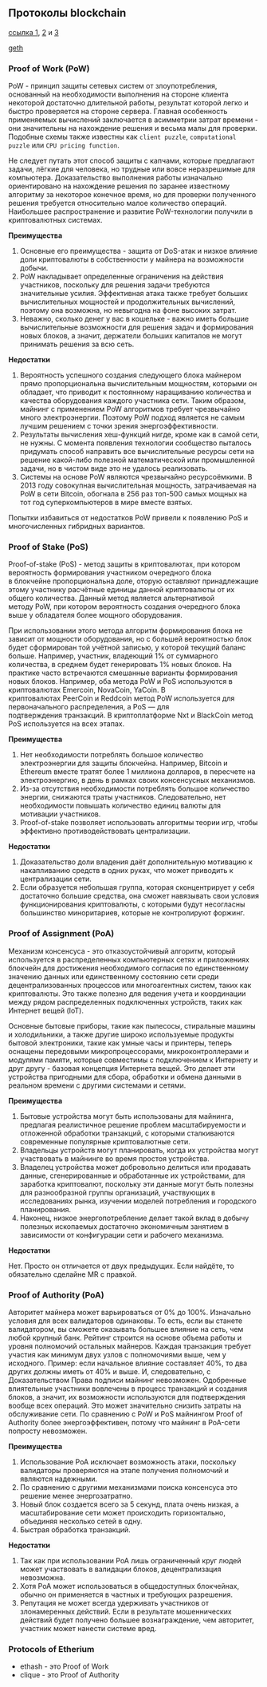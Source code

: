 ## Протоколы blockchain

[ссылка 1](https://ambcrypto.com/proof-of-assignment-poa-vs-proof-of-work-pow-and-proof-of-stake-pos/), [2](https://medium.com/hackernoon/pos-pow-and-12-other-blockchain-protocols-you-didnt-know-about-3634b089d119) и [3](https://manfred.life/blockchain-proof-ideas)

[geth](https://geth.ethereum.org/docs/interface/private-network)

### Proof of Work (PoW)

PoW - принцип защиты сетевых систем от злоупотребления, основанный на необходимости выполнения на стороне клиента некоторой достаточно длительной работы, результат которой легко и быстро проверяется на стороне сервера. Главная особенность применяемых вычислений заключается в асимметрии затрат времени - они значительны на нахождение решения и весьма малы для проверки. Подобные схемы также известны как `client puzzle`, `computational puzzle` или `CPU pricing function`.

Не следует путать этот способ защиты с капчами, которые предлагают задачи, лёгкие для человека, но трудные или вовсе неразрешимые для компьютера. Доказательство выполнения работы изначально ориентировано на нахождение решения по заранее известному алгоритму за некоторое конечное время, но для проверки полученного решения требуется относительно малое количество операций. Наибольшее распространение и развитие PoW-технологии получили в криптовалютных системах.

**Преимущества**

1. Основные его преимущества - защита от DoS-атак и низкое влияние доли криптовалюты в собственности у майнера на возможности добычи.
2. PoW накладывает определенные ограничения на действия участников, поскольку для решения задачи требуются значительные усилия. Эффективная атака также требует больших вычислительных мощностей и продолжительных вычислений, поэтому она возможна, но невыгодна на фоне высоких затрат.
3. Неважно, сколько денег у вас в кошельке - важно иметь большие вычислительные возможности для решения задач и формирования новых блоков, а значит, держатели больших капиталов не могут принимать решения за всю сеть.

**Недостатки**

1. Вероятность успешного создания следующего блока майнером прямо пропорциональна вычислительным мощностям, которыми он обладает, что приводит к постоянному наращиванию количества и качества оборудования каждого участника сети. Таким образом, майнинг с применением PoW алгоритмов требует чрезвычайно много электроэнергии. Поэтому PoW подход является не самым лучшим решением с точки зрения энергоэффективности.
2. Результаты вычисления хеш-функций нигде, кроме как в самой сети, не нужны. С момента появления технологии сообщество пыталось придумать способ направить все вычислительные ресурсы сети на решение какой-либо полезной математической или промышленной задачи, но в чистом виде это не удалось реализовать.
3. Системы на основе PoW являются чрезвычайно ресурсоёмкими. В 2013 году совокупная вычислительная мощность, затрачиваемая на PoW в сети Bitcoin, обогнала в 256 раз топ-500 самых мощных на тот год суперкомпьютеров в мире вместе взятых.

Попытки избавиться от недостатков PoW привели к появлению PoS и многочисленных гибридных вариантов.

### Proof of Stake (PoS)

Proof-of-stake (PoS) - метод защиты в криптовалютах, при котором вероятность формирования участником очередного блока в блокчейне пропорциональна доле, оторую оставляют принадлежащие этому участнику расчётные единицы данной криптовалюты от их общего количества. Данный метод является альтернативой методу PoW, при котором вероятность создания очередного блока выше у обладателя более мощного оборудования.

При использовании этого метода алгоритм формирования блока не зависит от мощности оборудования, но с большей вероятностью блок будет сформирован той учётной записью, у которой текущий баланс больше. Например, участник, владеющий 1% от суммарного количества, в среднем будет генерировать 1% новых блоков. На практике часто встречаются смешанные варианты формирования новых блоков. Например, оба метода PoW и PoS используются в криптовалютах Emerсoin, NovaCoin, YaCoin. В криптовалютах PeerCoin и Reddcoin метод PoW используется для первоначального распределения, а PoS — для подтверждения транзакций. В криптоплатформе Nxt и BlackCoin метод PoS используется на всех этапах.

**Преимущества**

1. Нет необходимости потреблять большое количество электроэнергии для защиты блокчейна. Например, Bitcoin и Ethereum вместе тратят более 1 миллиона долларов, в пересчете на электроэнергию, в день в рамках своих консенсусных механизмов.
2. Из-за отсутствия необходимости потреблять большое количество энергии, снижаются траты участников. Следовательно, нет необходимости повышать количество единиц валюты для мотивации участников.
3. Proof-of-stake позволяет использовать алгоритмы теории игр, чтобы эффективно противодействовать централизации.

**Недостатки**

1. Доказательство доли владения даёт дополнительную мотивацию к накапливанию средств в одних руках, что может приводить к централизации сети.
2. Если образуется небольшая группа, которая сконцентрирует у себя достаточно большие средства, она сможет навязывать свои условия функционирования криптовалюты, с которыми будут несогласны большинство миноритариев, которые не контролируют форжинг.

### Proof of Assignment (PoA)

Механизм консенсуса - это отказоустойчивый алгоритм, который используется в распределенных компьютерных сетях и приложениях блокчейн для достижения необходимого согласия по единственному  значению данных или единственному состоянию сети среди децентрализованных процессов или многоагентных систем, таких как криптовалюты. Это также полезно для ведения учета и координации между рядом распределенных подключенных устройств, таких как Интернет вещей (IoT).

Основные бытовые приборы, такие как пылесосы, стиральные машины и холодильники, а также другие широко используемые продукты бытовой электроники, такие как умные часы и принтеры, теперь оснащены передовыми микропроцессорами, микроконтроллерами и модулями памяти, которые совместимы с подключением к Интернету и друг другу - базовая концепция Интернета вещей. Это делает эти устройства пригодными для сбора, обработки и обмена данными в реальном времени с другими системами и сетями.

**Преимущества**

1. Бытовые устройства могут быть использованы для майнинга, предлагая реалистичное решение проблем масштабируемости и отложенной обработки транзакций, с которыми сталкиваются современные популярные криптовалютные сети.
2. Владельцы устройств могут планировать, когда их устройства могут участвовать в майнинге во время простоя устройства.
3. Владелец устройства может добровольно делиться или продавать данные, сгенерированные и обработанные их устройствами, для заработка криптовалют, поскольку эти данные могут быть полезны для разнообразной группы организаций, участвующих в исследованиях рынка, изучении моделей потребления и городского планирования.
4. Наконец, низкое энергопотребление делает такой вклад в добычу полезных ископаемых достаточно экономичным занятием в зависимости от конфигурации сети и рабочего механизма.

**Недостатки**

Нет. Просто он отличается от двух предыдущих. Если найдёте, то обязательно сделайне MR с правкой.

### Proof of Authority (PoA)

Авторитет майнера может варьироваться от 0% до 100%. Изначально условия для всех валидаторов одинаковы. То есть, если вы станете валидатором, вы сможете оказывать большее влияние на сеть, чем любой крупный банк. Рейтинг строится на основе объема работы и уровня полномочий остальных майнеров. Каждая транзакция требует участия как минимум двух узлов с полномочиями выше, чем у исходного. Пример: если начальное влияние составляет 40%, то два других должны иметь от 40% и выше. И, следовательно, с Доказательством Права подписи майнинг невозможен. Одобренные влиятельные участники вовлечены в процесс транзакций и создания блоков, а значит, их возможности используются для подтверждения вообще всех операций. Это может значительно снизить затраты на обслуживание сети. По сравнению с PoW и PoS майнингом Proof of Authority более энергоэффективен, потому что майнинг в PoA-сети попросту невозможен.

**Преимущества**

1. Использование PoA исключает возможность атаки, поскольку валидаторы проверяются на этапе получения полномочий и являются надежными.
2. По сравнению с другими механизмами поиска консенсуса это решение менее энергозатратно.
3. Новый блок создается всего за 5 секунд, плата очень низкая, а масштабирование сети может происходить горизонтально, объединяя несколько сетей в одну.
4. Быстрая обработка транзакций.

**Недостатки**

1. Так как при использовании PoA лишь ограниченный круг людей может участвовать в валидации блоков, децентрализация невозможна.
2. Хотя PoA может использоваться в общедоступных блокчейнах, обычно он применяется в частных и требующих разрешения.
3. Репутация не может всегда удерживать участников от злонамеренных действий. Если в результате мошеннических действий будет получено большее вознаграждение, чем авторитет, участник может нанести системе вред.

### Protocols of Etherium

- ethash - это Proof of Work
- clique - это Proof of Authority
